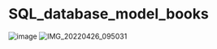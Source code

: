 # SQL_database_model_books
![image](https://user-images.githubusercontent.com/91154227/165734509-e345fcc8-83d9-48f5-b16c-a7b542b11730.png)
![IMG_20220426_095031](https://user-images.githubusercontent.com/91154227/166136095-16808443-cae3-4b46-8a4a-7707bca3a816.jpg)
